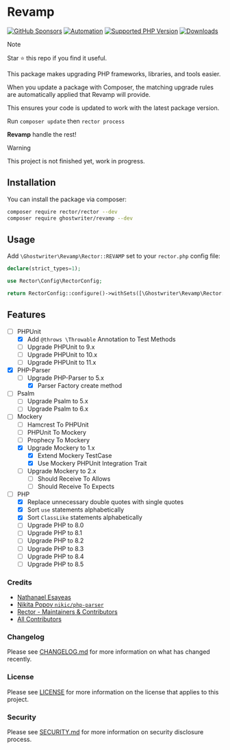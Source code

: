# Revamp

[![GitHub Sponsors](https://img.shields.io/github/sponsors/ghostwriter?label=Sponsor+@ghostwriter/revamp&logo=GitHub+Sponsors)](https://github.com/sponsors/ghostwriter)
[![Automation](https://github.com/ghostwriter/revamp/actions/workflows/automation.yml/badge.svg)](https://github.com/ghostwriter/revamp/actions/workflows/automation.yml)
[![Supported PHP Version](https://badgen.net/packagist/php/ghostwriter/revamp?color=8892bf)](https://www.php.net/supported-versions)
[![Downloads](https://badgen.net/packagist/dt/ghostwriter/revamp?color=blue)](https://packagist.org/packages/ghostwriter/revamp)

> [!NOTE]
>
> Star ⭐ this repo if you find it useful.
>

This package makes upgrading PHP frameworks, libraries, and tools easier.

When you update a package with Composer, the matching upgrade rules are automatically applied that Revamp will provide.

This ensures your code is updated to work with the latest package version.

Run `composer update` then `rector process`

**Revamp** handle the rest!

> [!WARNING]
>
> This project is not finished yet, work in progress.
> 

## Installation

You can install the package via composer:

``` bash
composer require rector/rector --dev
composer require ghostwriter/revamp --dev
```

## Usage

Add `\Ghostwriter\Revamp\Rector::REVAMP` set to your `rector.php` config file:

```php
declare(strict_types=1);

use Rector\Config\RectorConfig;

return RectorConfig::configure()->withSets([\Ghostwriter\Revamp\Rector::REVAMP]);
```

## Features

- [ ] PHPUnit
    - [x] Add `@throws \Throwable` Annotation to Test Methods
    - [ ] Upgrade PHPUnit to 9.x
    - [ ] Upgrade PHPUnit to 10.x
    - [ ] Upgrade PHPUnit to 11.x

- [x] PHP-Parser
    - [ ] Upgrade PHP-Parser to 5.x
      - [x] Parser Factory create method

- [ ] Psalm
    - [ ] Upgrade Psalm to 5.x
    - [ ] Upgrade Psalm to 6.x

- [ ] Mockery
  - [ ] Hamcrest To PHPUnit
  - [ ] PHPUnit To Mockery
  - [ ] Prophecy To Mockery
  - [x] Upgrade Mockery to 1.x
    - [x] Extend Mockery TestCase
    - [x] Use Mockery PHPUnit Integration Trait
  - [ ] Upgrade Mockery to 2.x
    - [ ] Should Receive To Allows
    - [ ] Should Receive To Expects

- [ ] PHP
    - [x] Replace unnecessary double quotes with single quotes
    - [x] Sort `use` statements alphabetically
    - [x] Sort `ClassLike` statements alphabetically
    - [ ] Upgrade PHP to 8.0
    - [ ] Upgrade PHP to 8.1
    - [ ] Upgrade PHP to 8.2
    - [ ] Upgrade PHP to 8.3
    - [ ] Upgrade PHP to 8.4
    - [ ] Upgrade PHP to 8.5

### Credits

- [Nathanael Esayeas](https://github.com/ghostwriter)
- [Nikita Popov `nikic/php-parser`](https://github.com/nikic/php-parser)
- [Rector - Maintainers & Contributors](https://github.com/rectorphp/rector/contributors)
- [All Contributors](https://github.com/ghostwriter/revamp/contributors)

### Changelog

Please see [CHANGELOG.md](./CHANGELOG.md) for more information on what has changed recently.

### License

Please see [LICENSE](./LICENSE) for more information on the license that applies to this project.

### Security

Please see [SECURITY.md](./SECURITY.md) for more information on security disclosure process.
